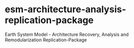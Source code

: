 # esm-architecture-analysis-replication-package
Earth System Model - Architecture Recovery, Analysis and Remodularization Replication-Package
